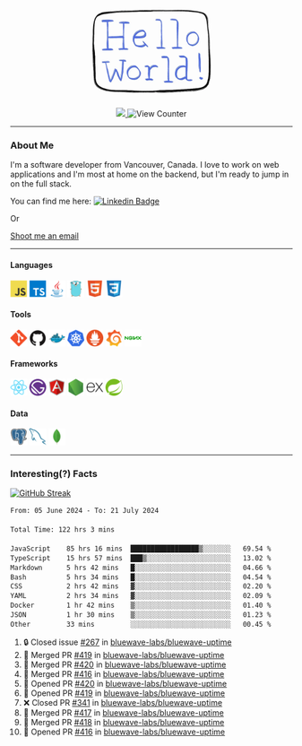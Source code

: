 <div align="center">
    <img src="./img/hello_world.webp" height="200px" width="">
    <div>
        <a href="https://www.linkedin.com/in/ajhollid">
            <img src="https://img.shields.io/badge/LinkedIn-blue"/>
        </a>
        <img src="https://komarev.com/ghpvc/?username=ajhollid&color=yellow" alt="View Counter">
    </div>
</div>

---

### About Me

I'm a software developer from Vancouver, Canada. I love to work on web applications and I'm most at home on the backend, but I'm ready to jump in on the full stack.

You can find me here: [![Linkedin Badge](https://img.shields.io/badge/-ajhollid-blue?style=flat&logo=Linkedin&logoColor=white)](https://www.linkedin.com/in/ajhollid)

Or

[Shoot me an email](mailto:ajhollid@gmail.com)

---

#### Languages

<div>
    <img src="./img/devicons/javascript-original.svg" width=30 height=30 alt="JavaScript">
    <img src="/img/devicons/typescript-original.svg" width=30 height=30 alt="TypeScript">
    <img src="./img/devicons/java-original.svg" width=30 height=30 alt="Java">
    <img src="./img/devicons/go-original.svg" width=30 height=30 alt="Golang">
    <img src="./img/devicons/html5-original.svg" width=30 height=30 alt="HTML 5">
    <img src="./img/devicons/css3-original.svg" width=30 height=30 alt="CSS 3">
</div>

#### Tools

<div>
    <img src="./img/devicons/git-original.svg" width=30 height=30 alt="Git">
    <img src="./img/devicons/github-original.svg" width=30 height=30 alt="Github">
    <img src="./img/devicons/docker-original.svg" width=30 
    height=30 alt="Docker">
    <img src="./img/devicons/kubernetes-original.svg" width=30 height=30 alt="K8">
    <img src="./img/devicons/prometheus-original.svg" width=30 height=30 alt="Prometheus">
    <img src="./img/devicons/grafana-original.svg" width=30 height=30 alt="Grafana">
    <img src="./img/devicons/nginx-original.svg" width=30 height=30 alt="Nginx">
</div>

#### Frameworks

<div>
    <img src="./img/devicons/react-original.svg" width=30 height=30 alt="React">
    <img src="./img/devicons/gatsby-original.svg" width=30 height=30 alt="Gatsby">
    <img src="./img/devicons/angularjs-original.svg" width=30 height=30 alt="AngularJS">
    <img src="./img/devicons/nodejs-original.svg" width=30 height=30 alt="NodeJS">
    <img src="./img/devicons/express-original.svg" width=30 height=30 alt="Express">
    <img src="./img/devicons/spring-original.svg" width=30 height=30 alt="Spring">
</div>

#### Data

<div>
    <img src="./img/devicons/postgresql-original.svg" width=30 height=30 alt="Postgresql">
    <img src="./img/devicons/mysql-original.svg" width=30 height=30 alt="Mysql">
    <img src="./img/devicons/mongodb-original.svg" width=30 height=30 alt="MongoDB">
</div>

---

### Interesting(?) Facts

[![GitHub Streak](http://github-readme-streak-stats.herokuapp.com?user=ajhollid)](https://git.io/streak-stats)

 <!--START_SECTION:waka-->

```txt
From: 05 June 2024 - To: 21 July 2024

Total Time: 122 hrs 3 mins

JavaScript    85 hrs 16 mins  █████████████████▒░░░░░░░   69.54 %
TypeScript    15 hrs 57 mins  ███▒░░░░░░░░░░░░░░░░░░░░░   13.02 %
Markdown      5 hrs 42 mins   █░░░░░░░░░░░░░░░░░░░░░░░░   04.66 %
Bash          5 hrs 34 mins   █░░░░░░░░░░░░░░░░░░░░░░░░   04.54 %
CSS           2 hrs 42 mins   ▓░░░░░░░░░░░░░░░░░░░░░░░░   02.20 %
YAML          2 hrs 34 mins   ▓░░░░░░░░░░░░░░░░░░░░░░░░   02.09 %
Docker        1 hr 42 mins    ▒░░░░░░░░░░░░░░░░░░░░░░░░   01.40 %
JSON          1 hr 30 mins    ▒░░░░░░░░░░░░░░░░░░░░░░░░   01.23 %
Other         33 mins         ░░░░░░░░░░░░░░░░░░░░░░░░░   00.45 %
```

<!--END_SECTION:waka-->


<!--START_SECTION:activity-->
1. 🔒 Closed issue [#267](https://github.com/bluewave-labs/bluewave-uptime/issues/267) in [bluewave-labs/bluewave-uptime](https://github.com/bluewave-labs/bluewave-uptime)
2. 🎉 Merged PR [#419](https://github.com/bluewave-labs/bluewave-uptime/pull/419) in [bluewave-labs/bluewave-uptime](https://github.com/bluewave-labs/bluewave-uptime)
3. 🎉 Merged PR [#420](https://github.com/bluewave-labs/bluewave-uptime/pull/420) in [bluewave-labs/bluewave-uptime](https://github.com/bluewave-labs/bluewave-uptime)
4. 🎉 Merged PR [#416](https://github.com/bluewave-labs/bluewave-uptime/pull/416) in [bluewave-labs/bluewave-uptime](https://github.com/bluewave-labs/bluewave-uptime)
5. 💪 Opened PR [#420](https://github.com/bluewave-labs/bluewave-uptime/pull/420) in [bluewave-labs/bluewave-uptime](https://github.com/bluewave-labs/bluewave-uptime)
6. 💪 Opened PR [#419](https://github.com/bluewave-labs/bluewave-uptime/pull/419) in [bluewave-labs/bluewave-uptime](https://github.com/bluewave-labs/bluewave-uptime)
7. ❌ Closed PR [#341](https://github.com/bluewave-labs/bluewave-uptime/pull/341) in [bluewave-labs/bluewave-uptime](https://github.com/bluewave-labs/bluewave-uptime)
8. 🎉 Merged PR [#417](https://github.com/bluewave-labs/bluewave-uptime/pull/417) in [bluewave-labs/bluewave-uptime](https://github.com/bluewave-labs/bluewave-uptime)
9. 🎉 Merged PR [#418](https://github.com/bluewave-labs/bluewave-uptime/pull/418) in [bluewave-labs/bluewave-uptime](https://github.com/bluewave-labs/bluewave-uptime)
10. 💪 Opened PR [#416](https://github.com/bluewave-labs/bluewave-uptime/pull/416) in [bluewave-labs/bluewave-uptime](https://github.com/bluewave-labs/bluewave-uptime)
<!--END_SECTION:activity-->
